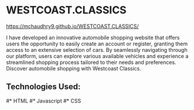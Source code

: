 # WESTCOAST.CLASSICS
https://mchaudhry9.github.io/WESTCOAST.CLASSICS/

I have developed an innovative automobile shopping website that offers users the opportunity to easily create an account or register, granting them access to an extensive selection of cars. By seamlessly navigating through our platform, users can explore various available vehicles and experience a streamlined shopping process tailored to their needs and preferences. Discover automobile shopping with Westcoast Classics.

## Technologies Used:
#* HTML
#* Javascript
#* CSS
